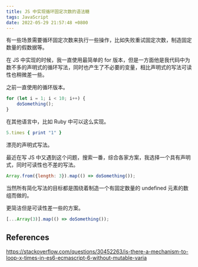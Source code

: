 ```yaml
---
title: JS 中实现循环固定次数的语法糖
tags: JavaScript
date: 2022-05-29 21:57:48 +0800
---
```


有一些场景需要循环固定次数来执行一些操作，比如失败重试固定次数，制造固定数量的假数据等。

在 JS 中实现的时候，我一直使用最简单的 for 版本，但是一方面他是我代码中为数不多的声明式的循环写法，同时也产生了不必要的变量，相比声明式的写法可读性也稍微差一些。

<!--more-->

之前一直使用的循环版本。

```js
for (let i = 1; i < 10; i++) {
    doSomething();
}
```

在其他语言中，比如 Ruby 中可以这么实现。

```ruby
5.times { print "1" }
```

漂亮的声明式写法。

最近在写 JS 中又遇到这个问题，搜索一番，综合各家方案，我选择一个具有声明式，同时可读性也不差的写法。

```js
Array.from({length: 3}).map(() => doSomething());
```

当然所有简化写法的目标都是围绕着制造一个有固定数量的 undefined 元素的数组而做的。

更简洁但是可读性差一些的方案。

```js
[...Array(3)].map(() => doSomething());
```

## References

https://stackoverflow.com/questions/30452263/is-there-a-mechanism-to-loop-x-times-in-es6-ecmascript-6-without-mutable-varia
